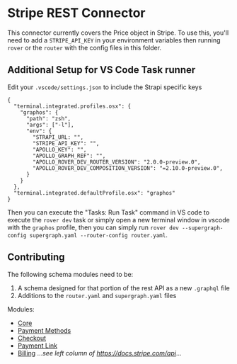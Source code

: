 # Stripe REST Connector

This connector currently covers the Price object in Stripe. To use this, you'll need to add a `STRIPE_API_KEY` in your environment variables then running `rover` or the `router` with the config files in this folder. 

## Additional Setup for VS Code Task runner

Edit your `.vscode/settings.json` to include the Strapi specific keys

```
{
  "terminal.integrated.profiles.osx": {
    "graphos": {
      "path": "zsh",
      "args": ["-l"],
      "env": { 
        "STRAPI_URL: "",
        "STRIPE_API_KEY": "",
        "APOLLO_KEY": "",
        "APOLLO_GRAPH_REF": "",
        "APOLLO_ROVER_DEV_ROUTER_VERSION": "2.0.0-preview.0",
        "APOLLO_ROVER_DEV_COMPOSITION_VERSION": "=2.10.0-preview.0",
      }
    }
  },
  "terminal.integrated.defaultProfile.osx": "graphos"
}

```

Then you can execute the "Tasks: Run Task" command in VS code to execute the `rover dev` task or simply open a new terminal window in vscode with the `graphos` profile, then you can simply run `rover dev --supergraph-config supergraph.yaml --router-config router.yaml`.

## Contributing

The following schema modules need to be:

1. A schema designed for that portion of the rest API as a new `.graphql` file
2. Additions to the `router.yaml` and `supergraph.yaml` files

Modules:

- [Core](https://docs.stripe.com/api/)
- [Payment Methods](https://docs.stripe.com/api/balance)
- [Checkout](https://docs.stripe.com/api/checkout/)
- [Payment Link](https://docs.stripe.com/api/payment-link)
- [Billing](https://docs.stripe.com/api/payment-link)
...*see left column of https://docs.stripe.com/api*...